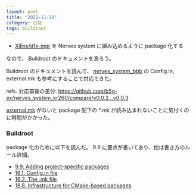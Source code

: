```yaml
---
layout: post
title: "2022-11-29"
category: 日誌
tags: buildroot
---
```


- [Xilinx/dfx-mgr](https://github.com/Xilinx/dfx-mgr) を Nerves system に組み込めるように package 化する

なので、 Buildroot のドキュメントを漁ろう。

Buildroot のドキュメントを読んで、
[nerves_system_bbb](https://github.com/nerves-project/nerves_system_bbb) の Config.in, external.mk も参考にすることで対応できた。

refs. 対応前後の差分: https://github.com/b5g-ex/nerves_system_kr260/compare/v0.0.2...v0.0.3

[external.mk](https://github.com/b5g-ex/nerves_system_kr260/blob/v0.0.3/external.mk) がないと package 配下の \*.mk が読み込まれないことに気付くのに時間がかかった。

### Buildroot

package 化のために以下を読んだ。 9.9 に要点が書いてあり、他は書き方のルール詳細。

- [9.9. Adding project-specific packages](https://buildroot.org/downloads/manual/manual.html#customize-packages)
- [16.1. Config.in file](https://buildroot.org/downloads/manual/manual.html#writing-rules-config-in)
- [16.2. The .mk file](https://buildroot.org/downloads/manual/manual.html#writing-rules-mk)
- [18.8. Infrastructure for CMake-based packages](https://buildroot.org/downloads/manual/manual.html#_infrastructure_for_cmake_based_packages)
